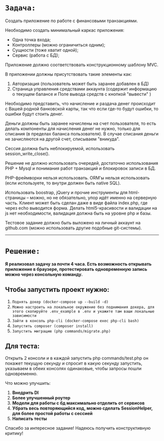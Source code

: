 # `Задача: `
Создать приложение по работе с финансовыми транзакциями.

Необходимо создать минимальный каркас приложения:
- Одна точка входа;
- Контроллеры (можно ограничиться одним);
- Сущности (тоже хватит одной);
- Сервис (работа с БД);

Приложение должно соответствовать конструкционному шаблону MVC.

В приложении должны присутствовать такие элементы как:
1) Авторизация (пользователь может быть заранее добавлен в БД)
2) Страница управления средствами аккаунта (содержит информацию о текущем балансе и Поле вывода средств с кнопкой "вывести" )

Необходимо представить, что начисление и раздача денег происходит с Вашей родной банковской карты, так что если где-то будут ошибки, то ошибки будут стоить денег.

Деньги должны быть заранее начислены на счет пользователя, то есть делать компоненты для начисления денег не нужно, только для списания (в пределах баланса пользователя).
В случае списания деньги не зачисляются на другой счет, списываем "вникуда".

Сессия должна быть неблокируемой, использовать session_write_close().

Решение не должно использовать очередей, достаточно использования PHP + Mysql и понимания работ транзакций и блокировок записи в БД.

PHP-фреймворки нельзя использовать. ORM'ы нельзя использовать (если используете, то внутри должен быть native SQL).

Использовать boostrap, jQuery и прочие инструменты для html-страницы – можно, но не обязательно, упор идёт именно на серверную часть. 
Клиент может быть сделан даже в виде файла index.php, где через echo выводится форма.
Делать html5-красивости и валидации на js нет необходимости, валидация должна быть на уровне php и базы.

Тестовое задание должно быть выложено на личный аккаунт на github.com (можно использовать другие подобные git-системы).  
  
---  
  

# `Решение: `
**Я реализовал задачу за почти 4 часа. Есть возможность открывать приложение в браузере, протестировать одновременную запись можно через консольную команду.**  

## Чтобы запустить проект нужно:
1. `Поднять докер (docker-compose up --build -d)`
2. `Можно настроить на локальное окружение без поднимания докера, для этого скопируйте .env_example в .env и укажите там ваши локальные зависимости` 
3. `Зайти в консоль php-cli (docker-compose exec php-cli bash)` 
4. `Запустить composer (composer install)`  
5. `Запустить миграцию (php commands/migrate.php)`

## Для теста: 

Открыть 2 консоли и в каждой запустить php commands/test.php он покажет текущую секунду и спросит в какую секунду запустить, указываем в обеих консолях одинаковые, чтобы запросы пошли одновременно.

Что можно улучшить:
1. **Внедрить DI**
2. **Более улучшенный роутер**
3. **Модели для работы с бд максимально отделить от сервисов**
4. **Убрать весь повторяющийся код, можно сделать SessionHelper, для более простой работы с сессией**
5. **Написать тесты** 
  
Спасибо за интересное задание! 
Надеюсь получить конструктивную критику!
